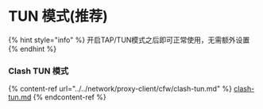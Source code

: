 # TUN 模式(推荐)

{% hint style="info" %}
开启TAP/TUN模式之后即可正常使用，无需额外设置
{% endhint %}

### Clash TUN 模式

{% content-ref url="../../network/proxy-client/cfw/clash-tun.md" %}
[clash-tun.md](../../network/proxy-client/cfw/clash-tun.md)
{% endcontent-ref %}
